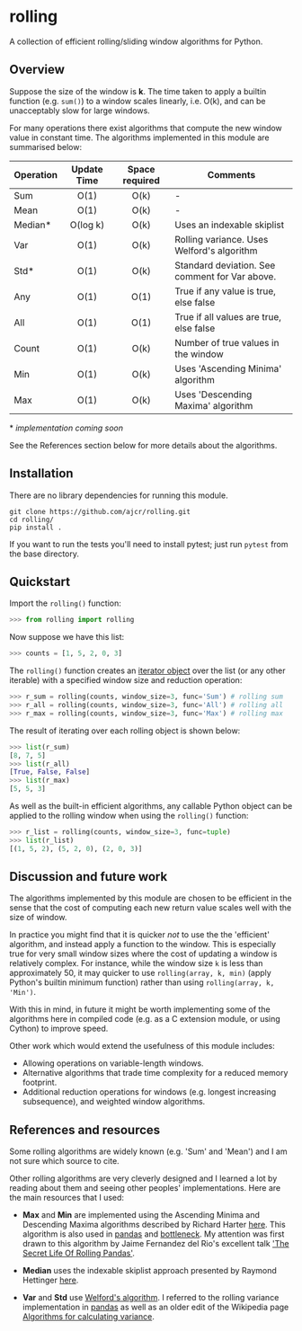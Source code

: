 # rolling

A collection of efficient rolling/sliding window algorithms for Python.

## Overview

Suppose the size of the window is **k**. The time taken to apply a builtin function (e.g. `sum()`) to a window scales linearly, i.e. O(k), and can be unacceptably slow for large windows.

For many operations there exist algorithms that compute the new window value in constant time. The algorithms implemented in this module are summarised below:

| Operation                | Update Time | Space required | Comments |
| ------------------------ |:--------:|:-----:|-----------------------------|
| Sum                      | O(1)     | O(k)  | - |
| Mean                     | O(1)     | O(k)  | - |
| Median*                   | O(log k) | O(k)  | Uses an indexable skiplist |
| Var           | O(1)     | O(k)     | Rolling variance. Uses Welford's algorithm |
| Std* | O(1)     | O(k)     | Standard deviation. See comment for Var above. |
| Any                      | O(1)     | O(1)  | True if any value is true, else false |
| All                      | O(1)     | O(1)  | True if all values are true, else false |
| Count                    | O(1)     | O(k)  | Number of true values in the window |
| Min                      | O(1)     | O(k)  | Uses 'Ascending Minima' algorithm | 
| Max                      | O(1)     | O(k)  | Uses 'Descending Maxima' algorithm |

\* *implementation coming soon*

See the References section below for more details about the algorithms. 

## Installation

There are no library dependencies for running this module.

```
git clone https://github.com/ajcr/rolling.git
cd rolling/
pip install .
```
If you want to run the tests you'll need to install pytest; just run `pytest` from the base directory.

## Quickstart

Import the `rolling()` function:
```python
>>> from rolling import rolling
```
Now suppose we have this list:
```python
>>> counts = [1, 5, 2, 0, 3]
```
The `rolling()` function creates an [iterator object](https://docs.python.org/3/library/stdtypes.html#iterator-types) over the list (or any other iterable) with a specified window size and reduction operation:
```python
>>> r_sum = rolling(counts, window_size=3, func='Sum') # rolling sum
>>> r_all = rolling(counts, window_size=3, func='All') # rolling all
>>> r_max = rolling(counts, window_size=3, func='Max') # rolling max
```
The result of iterating over each rolling object is shown below:
```python
>>> list(r_sum)
[8, 7, 5]
>>> list(r_all)
[True, False, False]
>>> list(r_max)
[5, 5, 3]
```
As well as the built-in efficient algorithms, any callable Python object can be applied to the rolling window when using the `rolling()` function:
```python
>>> r_list = rolling(counts, window_size=3, func=tuple)
>>> list(r_list)
[(1, 5, 2), (5, 2, 0), (2, 0, 3)]
```

## Discussion and future work

The algorithms implemented by this module are chosen to be efficient in the sense that the cost of computing each new return value scales well with the size of window.

In practice you might find that it is quicker *not* to use the the 'efficient' algorithm, and instead apply a function to the window. This is especially true for very small window sizes where the cost of updating a window is relatively complex. For instance, while the window size `k` is less than approximately 50, it may quicker to use `rolling(array, k, min)` (apply Python's builtin minimum function) rather than using `rolling(array, k, 'Min')`.

With this in mind, in future it might be worth implementing some of the algorithms here in compiled code (e.g. as a C extension module, or using Cython) to improve speed.

Other work which would extend the usefulness of this module includes:

- Allowing operations on variable-length windows.
- Alternative algorithms that trade time complexity for a reduced memory footprint.
- Additional reduction operations for windows (e.g. longest increasing subsequence), and weighted window algorithms.

## References and resources

Some rolling algorithms are widely known (e.g. 'Sum' and 'Mean') and I am not sure which source to cite. 

Other rolling algorithms are very cleverly designed and I learned a lot by reading about them and seeing other peoples' implementations. Here are the main resources that I used:

- **Max** and **Min** are implemented using the Ascending Minima and Descending Maxima algorithms described by Richard Harter [here](http://www.richardhartersworld.com/cri/2001/slidingmin.html). This algorithm is also used in [pandas](http://pandas.pydata.org/) and [bottleneck](https://github.com/kwgoodman/bottleneck). My attention was first drawn to this algorithm by Jaime Fernandez del Rio's excellent talk ['The Secret Life Of Rolling Pandas'](https://www.youtube.com/watch?v=XM_r5La-1tA).

- **Median** uses the indexable skiplist approach presented by Raymond Hettinger [here](http://code.activestate.com/recipes/577073/).

- **Var** and **Std** use [Welford's algorithm](https://en.wikipedia.org/wiki/Algorithms_for_calculating_variance#On-line_algorithm). I referred to the rolling variance implementation in [pandas](https://github.com/pandas-dev/pandas/blob/master/pandas/_libs/window.pyx#L635-L784) as well as an older edit of the Wikipedia page [Algorithms for calculating variance](https://en.wikipedia.org/w/index.php?title=Algorithms_for_calculating_variance&oldid=617145179).

